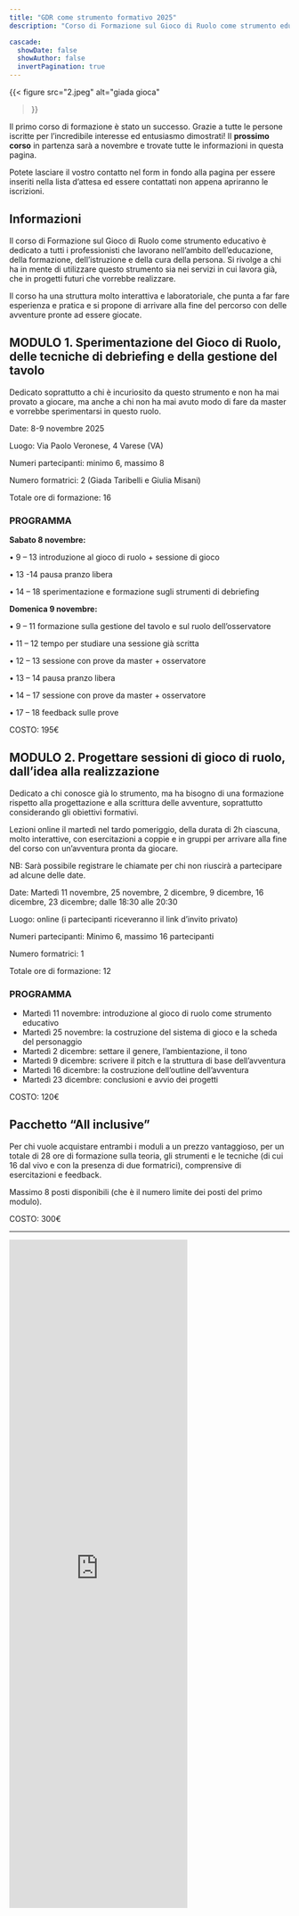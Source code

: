 ```yaml
---
title: "GDR come strumento formativo 2025"
description: "Corso di Formazione sul Gioco di Ruolo come strumento educativo (sold out)"

cascade:
  showDate: false
  showAuthor: false
  invertPagination: true
---
```


{{< figure
    src="2.jpeg"
    alt="giada gioca"
>}}

Il primo corso di formazione è stato un successo.
Grazie a tutte le persone iscritte per l’incredibile interesse ed entusiasmo dimostrati!
Il **prossimo corso** in partenza sarà a novembre e trovate tutte le informazioni in questa pagina.

Potete lasciare il vostro contatto nel form in fondo alla pagina per essere inseriti nella lista d’attesa ed essere contattati non appena apriranno le iscrizioni.

## Informazioni

Il corso di Formazione sul Gioco di Ruolo come strumento educativo è dedicato a tutti i professionisti che lavorano nell’ambito dell’educazione, della formazione, dell’istruzione e della cura della persona. Si rivolge a chi ha in mente di utilizzare questo strumento sia nei servizi in cui lavora già, che in progetti futuri che vorrebbe realizzare.

Il corso ha una struttura molto interattiva e laboratoriale, che punta a far fare esperienza e pratica e si propone di arrivare alla fine del percorso con delle avventure pronte ad essere giocate.

## MODULO 1. Sperimentazione del Gioco di Ruolo, delle tecniche di debriefing e della gestione del tavolo

Dedicato soprattutto a chi è incuriosito da questo strumento e non ha mai provato a giocare, ma anche a chi non ha mai avuto modo di fare da master e vorrebbe sperimentarsi in questo ruolo.

Date: 8-9 novembre 2025

Luogo: Via Paolo Veronese, 4 Varese (VA)

Numeri partecipanti: minimo 6, massimo 8

Numero formatrici: 2 (Giada Taribelli e Giulia Misani)

Totale ore di formazione: 16

### PROGRAMMA

**Sabato 8 novembre:**

• 9 – 13 introduzione al gioco di ruolo + sessione di gioco

• 13 -14 pausa pranzo libera

• 14 – 18 sperimentazione e formazione sugli strumenti di debriefing

**Domenica 9 novembre:**

• 9 – 11 formazione sulla gestione del tavolo e sul ruolo dell’osservatore

• 11 – 12 tempo per studiare una sessione già scritta

• 12 – 13 sessione con prove da master + osservatore

• 13 – 14 pausa pranzo libera

• 14 – 17 sessione con prove da master + osservatore

• 17 – 18 feedback sulle prove

COSTO: 195€

## MODULO 2. Progettare sessioni di gioco di ruolo, dall’idea alla realizzazione

Dedicato a chi conosce già lo strumento, ma ha bisogno di una formazione rispetto alla progettazione e alla scrittura delle avventure, soprattutto considerando gli obiettivi formativi.

Lezioni online il martedì nel tardo pomeriggio, della durata di 2h ciascuna, molto interattive, con esercitazioni a coppie e in gruppi per arrivare alla fine del corso con un’avventura pronta da giocare.

NB: Sarà possibile registrare le chiamate per chi non riuscirà a partecipare ad alcune delle date.

Date: Martedì 11 novembre, 25 novembre, 2 dicembre, 9 dicembre, 16 dicembre, 23 dicembre;
dalle 18:30 alle 20:30

Luogo: online (i partecipanti riceveranno il link d’invito privato)

Numeri partecipanti: Minimo 6, massimo 16 partecipanti

Numero formatrici: 1

Totale ore di formazione: 12


### PROGRAMMA

- Martedì 11 novembre: introduzione al gioco di ruolo come strumento educativo
- Martedì 25 novembre: la costruzione del sistema di gioco e la scheda del personaggio
- Martedì 2 dicembre: settare il genere, l’ambientazione, il tono
- Martedì 9 dicembre: scrivere il pitch e la struttura di base dell’avventura
- Martedì 16 dicembre: la costruzione dell’outline dell’avventura
- Martedì 23 dicembre: conclusioni e avvio dei progetti

COSTO: 120€

## Pacchetto “All inclusive”
Per chi vuole acquistare entrambi i moduli a un prezzo vantaggioso, per un totale di 28 ore di formazione sulla teoria, gli strumenti e le tecniche (di cui 16 dal vivo e con la presenza di due formatrici), comprensive di esercitazioni e feedback.

Massimo 8 posti disponibili (che è il numero limite dei posti del primo modulo).

COSTO: 300€

---
<iframe src="https://docs.google.com/forms/d/e/1FAIpQLSd1s3KzrhonEUiwRfw7Ex76LHh4-Jf9dSMRP58FNf7k9jzGtg/viewform?embedded=true" width="320" height="1200" frameborder="0" marginheight="0" marginwidth="0">Caricamento…</iframe>
